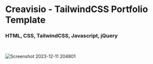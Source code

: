 
# Creavisio - TailwindCSS Portfolio Template

<h3>HTML, CSS, TailwindCSS, Javascript, jQuery</h3>

</br>

![Screenshot 2023-12-11 204801](https://github.com/skupta12/Creavisio/assets/89469062/e4a8694d-15fa-4614-a727-9aaa22bc49d5)
